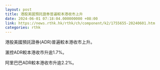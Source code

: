 ```yaml
---
layout: post
title: 港股美國預託證券普遍較本港收市上升
date: 2024-06-01 07:18:04.000000000 +08:00
link: https://news.rthk.hk/rthk/ch/component/k2/1755655-20240601.htm
categories: rthk
---
```


港股美國預託證券(ADR)普遍較本港收市上升。

滙控ADR較本港收市升逾1.7%。

阿里巴巴ADR較本港收市升逾2.2%。
